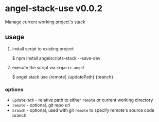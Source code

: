 # angel-stack-use v0.0.2

Manage current working project's stack

## usage

1. install script to existing project

    $ npm install angelscripts-stack --save-dev

3. execute the script via `organic-angel`

    $ angel stack use {remote} {updatePath} {branch}

### options

* `updatePath` - relative path to either `remote` or current working directory
* `remote` - optional, git repo url
* `branch` - optional, used with git `remote` to specify remote's source code branch
